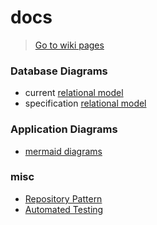 # docs

> [Go to wiki pages](https://github.com/codemeistre/docs/wiki)

### Database Diagrams

- current [relational model](./database.relational-model.html)
- specification [relational model](./database_spec.relational-model.html)

### Application Diagrams

- [mermaid diagrams](./mermaid-diagrams)


### misc

- [Repository Pattern](./misc/repository-pattern-overview.png)
- [Automated Testing](./misc/automated-testing-overview.png)
